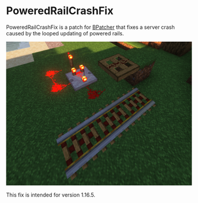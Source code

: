 # PoweredRailCrashFix

PoweredRailCrashFix is a patch for [BPatcher](https://github.com/By1337/BPatcher) that fixes a server crash caused by the looped updating of powered rails.

![img.png](img%2Fimg.png)

This fix is intended for version 1.16.5.